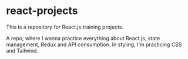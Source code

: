 # react-projects
This is a repository for React.js training projects.

A repo, where I wanna practice everything about React.js, state management, Redux and API consumption.
In styling, I'm practicing CSS and Tailwind.
